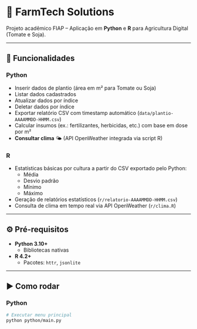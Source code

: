 # 🌱 FarmTech Solutions

Projeto acadêmico FIAP – Aplicação em **Python** e **R** para Agricultura Digital (Tomate e Soja).

---

## 📌 Funcionalidades

### Python
- Inserir dados de plantio (área em m² para Tomate ou Soja)
- Listar dados cadastrados
- Atualizar dados por índice
- Deletar dados por índice
- Exportar relatório CSV com timestamp automático (`data/plantio-AAAAMMDD-HHMM.csv`)
- Calcular insumos (ex.: fertilizantes, herbicidas, etc.) com base em dose por m²
- **Consultar clima** 🌤️ (API OpenWeather integrada via script R)

### R
- Estatísticas básicas por cultura a partir do CSV exportado pelo Python:
  - Média
  - Desvio padrão
  - Mínimo
  - Máximo
- Geração de relatórios estatísticos (`r/relatorio-AAAAMMDD-HHMM.csv`)
- Consulta de clima em tempo real via API OpenWeather (`r/clima.R`)

---

## ⚙️ Pré-requisitos

- **Python 3.10+**
  - Bibliotecas nativas
- **R 4.2+**
  - Pacotes: `httr`, `jsonlite`

---

## ▶️ Como rodar

### Python
```bash
# Executar menu principal
python python/main.py
